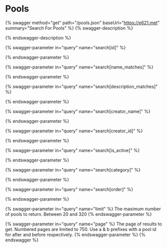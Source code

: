 # Pools

{% swagger method="get" path="/pools.json" baseUrl="https://e621.met" summary="Search For Pools" %}
{% swagger-description %}

{% endswagger-description %}

{% swagger-parameter in="query" name="search[id]" %}

{% endswagger-parameter %}

{% swagger-parameter in="query" name="search[name_matches]" %}

{% endswagger-parameter %}

{% swagger-parameter in="query" name="search[description_matches]" %}

{% endswagger-parameter %}

{% swagger-parameter in="query" name="search[creator_name]" %}

{% endswagger-parameter %}

{% swagger-parameter in="query" name="search[creator_id]" %}

{% endswagger-parameter %}

{% swagger-parameter in="query" name="search[is_active]" %}

{% endswagger-parameter %}

{% swagger-parameter in="query" name="search[category]" %}

{% endswagger-parameter %}

{% swagger-parameter in="query" name="search[order]" %}

{% endswagger-parameter %}

{% swagger-parameter in="query" name="limit" %}
The maximum number of pools to return. Between 20 and 320
{% endswagger-parameter %}

{% swagger-parameter in="query" name="page" %}
The page of results to get. Numbered pages are limited to 750. Use a & b prefixes with a pool id for after and before respectively.
{% endswagger-parameter %}
{% endswagger %}
